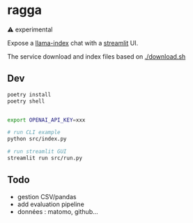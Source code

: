 # ragga

⚠️ experimental

Expose a [llama-index](https://llamaindex.ai) chat with a [streamlit](https://streamlit.io/) UI.

The service download and index files based on [./download.sh](./download.sh)

## Dev

```sh
poetry install
poetry shell


export OPENAI_API_KEY=xxx

# run CLI example
python src/index.py

# run streamlit GUI
streamlit run src/run.py
```

## Todo

- gestion CSV/pandas
- add evaluation pipeline
- données : matomo, github...
